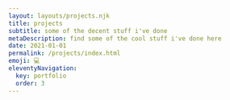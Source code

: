 ```yaml
---
layout: layouts/projects.njk
title: projects
subtitle: some of the decent stuff i've done
metaDescription: find some of the cool stuff i've done here
date: 2021-01-01
permalink: /projects/index.html
emoji: 💻
eleventyNavigation:
  key: portfolio
  order: 3
---
```

